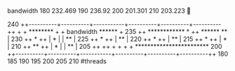   bandwidth
180    232.469
190     236.92
200    201.301
210    203.223


  240 ++----------+----------+-----------+----------+----------+----------++
      +           +     ********         +          +     bandwidth ****** +
  235 ++    ************        *                                         ++
      ******                     **                                        |
  230 ++                           *                                      ++
      |                             *                                      |
      |                              **                                    |
  225 ++                               *                                  ++
      |                                 **                                 |
  220 ++                                  *                               ++
      |                                    **                              |
  215 ++                                     *                            ++
      |                                       *                            |
  210 ++                                       **                         ++
      |                                          *                         |
      |                                           **                       |
  205 ++                                                                  ++
      +           +          +           +          ************************
  200 ++----------+----------+-----------+----------+----------+----------++
     180         185        190         195        200        205         210
                                    #threads

